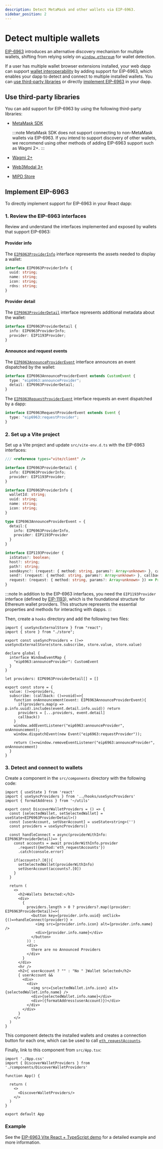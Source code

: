 ```yaml
---
description: Detect MetaMask and other wallets via EIP-6963.
sidebar_position: 2
---
```


# Detect multiple wallets

[EIP-6963](https://eips.ethereum.org/EIPS/eip-6963) introduces an alternative discovery mechanism
for multiple wallets, shifting from relying solely on [`window.ethereum`](metamask.md) for wallet detection.

If a user has multiple wallet browser extensions installed, your web dapp can support
[wallet interoperability](../../../concepts/wallet-interoperabilty.md) by adding support for
EIP-6963, which enables your dapp to detect and connect to multiple installed wallets.
You can [use third-party libraries](#use-third-party-libraries) or directly
[implement EIP-6963](#implement-eip-6963) in your dapp.

## Use third-party libraries

You can add support for EIP-6963 by using the following third-party libraries:

- [MetaMask SDK](../set-up-sdk/javascript/index.md)

  :::note
  MetaMask SDK does not support connecting to non-MetaMask wallets via EIP-6963.
  If you intend to support discovery of other wallets, we recommend using other methods of adding
  EIP-6963 support such as Wagmi 2+.
  :::

- [Wagmi 2+](https://wagmi.sh)

- [Web3Modal 3+](https://docs.walletconnect.com/web3modal/about)

- [MIPD Store](https://github.com/wevm/mipd)

## Implement EIP-6963

To directly implement support for EIP-6963 in your React dapp:

### 1. Review the EIP-6963 interfaces

Review and understand the interfaces implemented and exposed by wallets that support EIP-6963:

#### Provider info

The [`EIP6963ProviderInfo`](https://eips.ethereum.org/EIPS/eip-6963#provider-info) interface
represents the assets needed to display a wallet:

```typescript
interface EIP6963ProviderInfo {
  uuid: string;
  name: string;
  icon: string;
  rdns: string;
}
```

#### Provider detail

The [`EIP6963ProviderDetail`](https://eips.ethereum.org/EIPS/eip-6963#provider-detail) interface
represents additional metadata about the wallet:

```typescript
interface EIP6963ProviderDetail {
  info: EIP6963ProviderInfo;
  provider: EIP1193Provider;
}
```

#### Announce and request events

The [`EIP6963AnnounceProviderEvent`](https://eips.ethereum.org/EIPS/eip-6963#announce-and-request-events)
interface announces an event dispatched by the wallet:

```typescript
interface EIP6963AnnounceProviderEvent extends CustomEvent {
  type: "eip6963:announceProvider";
  detail: EIP6963ProviderDetail;
}
```

The [`EIP6963RequestProviderEvent`](https://eips.ethereum.org/EIPS/eip-6963#announce-and-request-events)
interface requests an event dispatched by a dapp:

```typescript
interface EIP6963RequestProviderEvent extends Event {
  type: "eip6963:requestProvider";
}
```

### 2. Set up a Vite project

Set up a Vite project and update `src/vite-env.d.ts` with the EIP-6963 interfaces:

```typescript title="vite-env.d.ts"
/// <reference types="vite/client" />

interface EIP6963ProviderDetail {
  info: EIP6963ProviderInfo;
  provider: EIP1193Provider;
}

interface EIP6963ProviderInfo {
  walletId: string;
  uuid: string;
  name: string;
  icon: string;
}

type EIP6963AnnounceProviderEvent = {
  detail:{
    info: EIP6963ProviderInfo,
    provider: EIP1193Provider
  }
}

interface EIP1193Provider {
  isStatus?: boolean;
  host?: string;
  path?: string;
  sendAsync?: (request: { method: string, params?: Array<unknown> }, callback: (error: Error | null, response: unknown) => void) => void
  send?: (request: { method: string, params?: Array<unknown> }, callback: (error: Error | null, response: unknown) => void) => void
  request: (request: { method: string, params?: Array<unknown> }) => Promise<unknown>
}
```

:::note
In addition to the EIP-6963 interfaces, you need the `EIP1193Provider` interface (defined by
[EIP-1193](https://eips.ethereum.org/EIPS/eip-1193)), which is the foundational structure for
Ethereum wallet providers. This structure represents the essential properties and methods for interacting with dapps.
:::

Then, create a `hooks` directory and add the following two files:

```tsx title="useSyncProviders.tsx"
import { useSyncExternalStore } from "react";
import { store } from "./store";

export const useSyncProviders = ()=> useSyncExternalStore(store.subscribe, store.value, store.value)
```

```tsx title="store.tsx"
declare global {
  interface WindowEventMap {
    "eip6963:announceProvider": CustomEvent
  }
}

let providers: EIP6963ProviderDetail[] = []

export const store = {
  value: ()=>providers,
  subscribe: (callback: ()=>void)=>{
    function onAnnouncement(event: EIP6963AnnounceProviderEvent){
      if(providers.map(p => p.info.uuid).includes(event.detail.info.uuid)) return
      providers = [...providers, event.detail]
      callback()
    }
    window.addEventListener("eip6963:announceProvider", onAnnouncement);
    window.dispatchEvent(new Event("eip6963:requestProvider"));
    
    return ()=>window.removeEventListener("eip6963:announceProvider", onAnnouncement)
  }
}
```

### 3. Detect and connect to wallets

Create a component in the `src/components` directory with the following code:

```tsx title="DiscoverWalletProviders.tsx"
import { useState } from 'react'
import { useSyncProviders } from '../hooks/useSyncProviders'
import { formatAddress } from '~/utils'

export const DiscoverWalletProviders = () => {
  const [selectedWallet, setSelectedWallet] = useState<EIP6963ProviderDetail>()
  const [userAccount, setUserAccount] = useState<string>('')
  const providers = useSyncProviders()
  
  const handleConnect = async(providerWithInfo: EIP6963ProviderDetail)=> {
    const accounts = await providerWithInfo.provider
      .request({method:'eth_requestAccounts'})
      .catch(console.error)
      
    if(accounts?.[0]){
      setSelectedWallet(providerWithInfo)
      setUserAccount(accounts?.[0])
    }
  }
 
  return (
    <>
      <h2>Wallets Detected:</h2>
      <div>
        {
          providers.length > 0 ? providers?.map((provider: EIP6963ProviderDetail)=>(
            <button key={provider.info.uuid} onClick={()=>handleConnect(provider)} >
              <img src={provider.info.icon} alt={provider.info.name} />
              <div>{provider.info.name}</div>
            </button>
          )) :
          <div>
            there are no Announced Providers
          </div>
        }
      </div>
      <hr />
      <h2>{ userAccount ? "" : "No " }Wallet Selected</h2>
      { userAccount &&
        <div>
          <div>
            <img src={selectedWallet.info.icon} alt={selectedWallet.info.name} />
            <div>{selectedWallet.info.name}</div>
            <div>({formatAddress(userAccount)})</div>
          </div>
        </div>
      }
    </>
  )
}
```

This component detects the installed wallets and creates a connection button for each one, which can
be used to call [`eth_requestAccounts`](/wallet/reference/eth_requestaccounts).

Finally, link to this component from `src/App.tsx`:

```tsx title="App.tsx"
import './App.css'
import { DiscoverWalletProviders } from './components/DiscoverWalletProviders'

function App() {

  return (
    <>
      <DiscoverWalletProviders/>
    </>
  )
}

export default App
```

### Example

See the [EIP-6963 Vite React + TypeScript demo](https://github.com/MetaMask/vite-react-ts-eip-6963/tree/main)
for a detailed example and more information.
